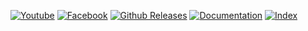 
[![Youtube](https://img.shields.io/badge/social-youtube-red.svg)](http://www.youtube.com/channel/UCWJ1kWGDDI-9u2f2uD0gcaQ)
[![Facebook](https://img.shields.io/badge/social-facebook-blue.svg)](https://www.facebook.com/GamaPlatform)
[![Github Releases](https://img.shields.io/github/release/gama-platform/gama.svg)](https://github.com/gama-platform/gama/releases)
[![Documentation](https://img.shields.io/badge/doc-pdf-brightgreen.svg)](https://github.com/gama-platform/gama/wiki/docGAMAv17.pdf)
[![Index](https://img.shields.io/badge/doc-index-brightgreen.svg)](Index)
